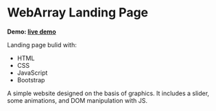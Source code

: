 # WebArray Landing Page

**Demo: [live demo](https://dawiddev.github.io/web_array/)**

Landing page bulid with:

- HTML
- CSS
- JavaScript
- Bootstrap

A simple website designed on the basis of graphics. It includes a slider, some animations, and DOM manipulation with JS.
